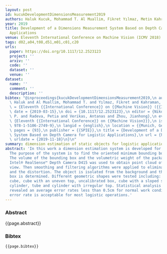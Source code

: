 ```yaml
---
layout: post
id: kucukDevelopmentDimensionsMeasurement2019
authors: Haluk Kucuk, Mohammad T. Al Muallim, Fikret Yılmaz, Metin Kahraman
year: 2019
title: Development of a Dimensions Measurement System Based on Depth Camera for Logistic
  Applications
venue: Eleventh International Conference on Machine Vision (ICMV 2018)
tags: d02,a04,t08,d51,m01,c01,c20
urls:
  paper: https://doi.org/10.1117/12.2523123
  project: ''
  arxiv: ''
  code: ''
  dataset: ''
  venue: ''
dataset:
  name: ''
  comment: ''
  description: ''
bibtex: "@inproceedings{kucukDevelopmentDimensionsMeasurement2019,\n author = {Kucuk,\
  \ Haluk and Al Muallim, Mohammad T. and Yılmaz, Fikret and Kahraman, Metin},\n booktitle\
  \ = {Eleventh {{International Conference}} on {{Machine Vision}} ({{ICMV}} 2018)},\n\
  \ date = {2019-03-15},\n doi = {10.1117/12.2523123},\n editor = {Nikolaev, Dmitry\
  \ P. and Radeva, Petia and Verikas, Antanas and Zhou, Jianhong},\n eventtitle =\
  \ {Eleventh {{International Conference}} on {{Machine Vision}}},\n isbn = {978-1-5106-2748-2\
  \ 978-1-5106-2749-9},\n langid = {english},\n location = {{Munich, Germany}},\n\
  \ pages = {93},\n publisher = {{SPIE}},\n title = {Development of a Dimensions Measurement\
  \ System Based on Depth Camera for Logistic Applications},\n url = {https://www.spiedigitallibrary.org/conference-proceedings-of-spie/11041/2523123/Development-of-a-dimensions-measurement-system-based-on-depth-camera/10.1117/12.2523123.full},\n\
  \ urldate = {2019-11-18}\n}\n"
summary: dimension estimation of static objects for logistic applications
abstract: 'In this work a dimension estimation system is developed for logistic applications.
  The purpose of the system is to find the oriented minimum bounding box of a package.
  The volume of the bounding box and the volumetric weight of the package were determined.
  Intel® RealSense™ Depth Camera D415 was used to obtain point cloud of the package
  view. Then smoothing and filtering algorithms were applied to eliminate the noise
  and the distortion. The object is isolated from the background and the minimum bounding
  box is determined. Different geometric shapes were tested including: hardboard calibrated
  cube, cube with an uneven top, uncalibrated box, cube with a sloped side, small
  cylinder, tube and cylinder with irregular top. Statistical analysis of the measurements
  revealed an average error rates less than 0.5cm for normal work conditions. This
  error rate is acceptable for most logistic operations.'
---
```


### Abstract

{{page.abstract}}

### Bibtex

```
{{page.bibtex}}
```
            